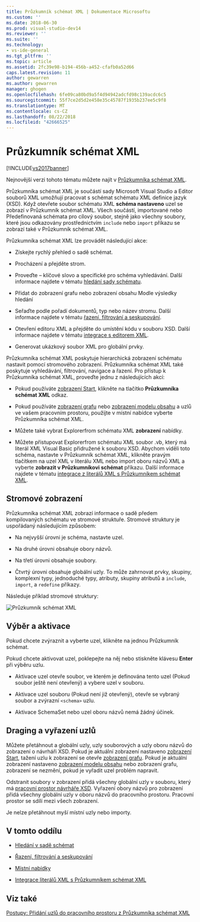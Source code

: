 ```yaml
---
title: Průzkumník schémat XML | Dokumentace Microsoftu
ms.custom: ''
ms.date: 2018-06-30
ms.prod: visual-studio-dev14
ms.reviewer: ''
ms.suite: ''
ms.technology:
- vs-ide-general
ms.tgt_pltfrm: ''
ms.topic: article
ms.assetid: 2fc39e98-b194-456b-a452-cfafb0a52d66
caps.latest.revision: 11
author: gewarren
ms.author: gewarren
manager: ghogen
ms.openlocfilehash: 6fe09ca80bd9a5f4d94942adcfd98c139acdc6c5
ms.sourcegitcommit: 55f7ce2d5d2e458e35c45787f1935b237ee5c9f8
ms.translationtype: MT
ms.contentlocale: cs-CZ
ms.lasthandoff: 08/22/2018
ms.locfileid: "42666525"
---
```

# <a name="xml-schema-explorer"></a>Průzkumník schémat XML
[!INCLUDE[vs2017banner](../includes/vs2017banner.md)]

Nejnovější verzi tohoto tématu můžete najít v [Průzkumníka schémat XML](https://docs.microsoft.com/visualstudio/xml-tools/xml-schema-explorer).  
  
  
Průzkumníka schémat XML je součástí sady Microsoft Visual Studio a Editor souborů XML umožňují pracovat s schémat schématu XML definice jazyk (XSD). Když otevřete soubor schématu XML **schéma nastaveno** uzel se zobrazí v Průzkumník schémat XML. Všech součástí, importované nebo Předefinovaná schémata pro cílový soubor, stejně jako všechny soubory, které jsou odkazovány prostřednictvím `include` nebo `import` příkazu se zobrazí také v Průzkumník schémat XML.  
  
 Průzkumníka schémat XML lze provádět následující akce:  
  
-   Získejte rychlý přehled o sadě schémat.  
  
-   Procházení a přejděte strom.  
  
-   Proveďte – klíčové slovo a specifické pro schéma vyhledávání. Další informace najdete v tématu [hledání sady schématu](../xml-tools/searching-the-schema-set.md).  
  
-   Přidat do zobrazení grafu nebo zobrazení obsahu Modle výsledky hledání  
  
-   Seřaďte podle pořadí dokumentů, typ nebo název stromu. Další informace najdete v tématu [řazení, filtrování a seskupování](../xml-tools/sorting-filtering-and-grouping-xml-schema-explorer.md).  
  
-   Otevření editoru XML a přejděte do umístění kódu v souboru XSD. Další informace najdete v tématu [integrace s editorem XML](../xml-tools/integration-with-xml-editor.md).  
  
-   Generovat ukázkový soubor XML pro globální prvky.  
  
 Průzkumníka schémat XML poskytuje hierarchická zobrazení schématu nastavit pomocí stromového zobrazení. Průzkumníka schémat XML také poskytuje vyhledávání, filtrování, navigace a řazení. Pro přístup k Průzkumníka schémat XML, proveďte jednu z následujících akcí:  
  
-   Pokud používáte [zobrazení Start](../xml-tools/start-view.md), klikněte na tlačítko **Průzkumníka schémat XML** odkaz.  
  
-   Pokud používáte [zobrazení grafu](../xml-tools/graph-view.md) nebo [zobrazení modelu obsahu](../xml-tools/content-model-view.md) a uzlů ve vašem pracovním prostoru, použijte v místní nabídce vyberte Průzkumníka schémat XML.  
  
-   Můžete také vybrat Explorerfrom schématu XML **zobrazení** nabídky.  
  
-   Můžete přistupovat Explorerfrom schématu XML soubor .vb, který má literál XML Visual Basic přidružené k souboru XSD. Abychom viděli toto schéma, nastavte v Průzkumník schémat XML, klikněte pravým tlačítkem na uzel XML v literálu XML nebo import oboru názvů XML a vyberte **zobrazit v Průzkumníkovi schémat** příkazu. Další informace najdete v tématu [integrace z literálů XML s Průzkumníkem schémat XML](../xml-tools/integration-of-xml-literals-with-xml-schema-explorer.md).  
  
## <a name="tree-view"></a>Stromové zobrazení  
 Průzkumníka schémat XML zobrazí informace o sadě předem kompilovaných schématu ve stromové struktuře. Stromové struktury je uspořádaný následujícím způsobem:  
  
-   Na nejvyšší úrovni je schéma, nastavte uzel.  
  
-   Na druhé úrovni obsahuje obory názvů.  
  
-   Na třetí úrovni obsahuje soubory.  
  
-   Čtvrtý úrovni obsahuje globální uzly. To může zahrnovat prvky, skupiny, komplexní typy, jednoduché typy, atributy, skupiny atributů a `include`, `import`, a `redefine` příkazy.  
  
 Následuje příklad stromové struktury:  
  
 ![Průzkumník schémat XML](../xml-tools/media/xmlschemaexplorer.gif "XMLSchemaExplorer")  
  
## <a name="selection-and-activation"></a>Výběr a aktivace  
 Pokud chcete zvýraznit a vyberte uzel, klikněte na jednou Průzkumník schémat.  
  
 Pokud chcete aktivovat uzel, poklepejte na něj nebo stiskněte klávesu **Enter** při výběru uzlu.  
  
-   Aktivace uzel otevře soubor, ve kterém je definována tento uzel (Pokud soubor ještě není otevřený) a vybere uzel v souboru.  
  
-   Aktivace uzel souboru (Pokud není již otevřený), otevře se vybraný soubor a zvýrazní `<schema>` uzlu.  
  
-   Aktivace SchemaSet nebo uzel oboru názvů nemá žádný účinek.  
  
## <a name="draging-and-dropping-nodes"></a>Draging a vyřazení uzlů  
 Můžete přetáhnout a globální uzly, uzly souborových a uzly oboru názvů do zobrazení o návrháři XSD. Pokud je aktuální zobrazení nastaveno [zobrazení Start](../xml-tools/start-view.md), tažení uzlu k zobrazení se otevře [zobrazení grafu](../xml-tools/graph-view.md). Pokud je aktuální zobrazení nastaveno [zobrazení modelu obsahu](../xml-tools/content-model-view.md) nebo zobrazení grafu, zobrazení se nezmění, pokud je vyřadit uzel problém napravit.  
  
 Odstranit soubory v zobrazení přidá všechny globální uzly v souboru, který má [pracovní prostor návrháře XSD](../xml-tools/xml-schema-designer-workspace.md). Vyřazení obory názvů pro zobrazení přidá všechny globální uzly v oboru názvů do pracovního prostoru. Pracovní prostor se sdílí mezi všech zobrazení.  
  
 Je nelze přetáhnout myší místní uzly nebo importy.  
  
## <a name="in-this-section"></a>V tomto oddílu  
  
-   [Hledání v sadě schémat](../xml-tools/searching-the-schema-set.md)  
  
-   [Řazení, filtrování a seskupování](../xml-tools/sorting-filtering-and-grouping-xml-schema-explorer.md)  
  
-   [Místní nabídky](../xml-tools/context-menus-xml-schema-explorer.md)  
  
-   [Integrace literálů XML s Průzkumníkem schémat XML](../xml-tools/integration-of-xml-literals-with-xml-schema-explorer.md)  
  
## <a name="see-also"></a>Viz také  
 [Postupy: Přidání uzlů do pracovního prostoru z Průzkumníka schémat XML](../xml-tools/how-to-add-nodes-to-the-workspace-from-the-xml-schema-explorer.md)








